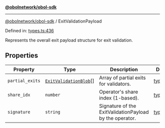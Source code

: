 [**@obolnetwork/obol-sdk**](../index.md)

***

[@obolnetwork/obol-sdk](../index.md) / ExitValidationPayload

Defined in: [types.ts:436](https://github.com/ObolNetwork/obol-sdk/blob/d77f4594233f658ddb52882926187420144e316d/src/types.ts#L436)

Represents the overall exit payload structure for exit validation.

## Properties

| Property | Type | Description | Defined in |
| ------ | ------ | ------ | ------ |
| <a id="partial_exits"></a> `partial_exits` | [`ExitValidationBlob`](ExitValidationBlob.md)[] | Array of partial exits for validators. | [types.ts:438](https://github.com/ObolNetwork/obol-sdk/blob/d77f4594233f658ddb52882926187420144e316d/src/types.ts#L438) |
| <a id="share_idx"></a> `share_idx` | `number` | Operator's share index (1-based). | [types.ts:441](https://github.com/ObolNetwork/obol-sdk/blob/d77f4594233f658ddb52882926187420144e316d/src/types.ts#L441) |
| <a id="signature"></a> `signature` | `string` | Signature of the ExitValidationPayload by the operator. | [types.ts:444](https://github.com/ObolNetwork/obol-sdk/blob/d77f4594233f658ddb52882926187420144e316d/src/types.ts#L444) |
